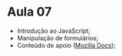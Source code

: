 # Aula 07

- Introdução ao JavaScript;
- Manipulação de formulários;
- Conteúdo de apoio ([Mozilla Docs](https://developer.mozilla.org/pt-BR/docs/Web/JavaScript/Guide/Introduction));